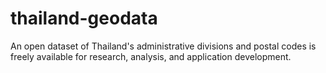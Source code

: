 # thailand-geodata
An open dataset of Thailand's administrative divisions and postal codes is freely available for research, analysis, and application development.
